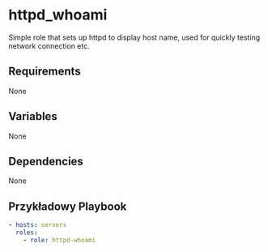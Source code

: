 # httpd_whoami

Simple role that sets up httpd to display host name, used for quickly testing network connection etc.

## Requirements

None

## Variables

None

## Dependencies

None

## Przykładowy Playbook

```yaml
- hosts: servers
  roles:
    - role: httpd-whoami
```
